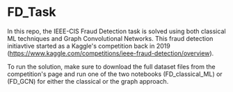 # FD_Task
In this repo, the IEEE-CIS Fraud Detection task is solved using both classical ML techniques and Graph Convolutional Networks.
This fraud detection initiavtive started as a Kaggle's competition back in 2019 (https://www.kaggle.com/competitions/ieee-fraud-detection/overview).

To run the solution, make sure to download the full dataset files from the competition's page and run one of the two notebooks (FD_classical_ML) or (FD_GCN) for either the classical or the graph approach. 
